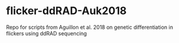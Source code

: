 # flicker-ddRAD-Auk2018
Repo for scripts from Aguillon et al. 2018 on genetic differentiation in flickers using ddRAD sequencing
